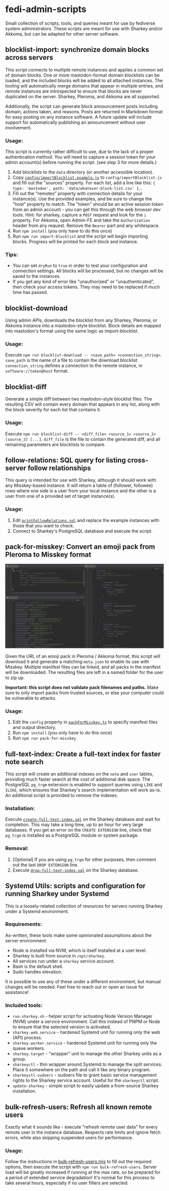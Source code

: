 # fedi-admin-scripts

Small collection of scripts, tools, and queries meant for use by fediverse system administrators.
These scripts are meant for use with Sharkey and/or Akkoma, but can be adapted for other server software.

## blocklist-import: synchronize domain blocks across servers

This script connects to multiple remote instances and applies a common set of domain blocks.
One or more mastodon-format domain blocklists can be loaded, and the included blocks will be added to all attached instances. The tooling will automatically merge domains that appear in multiple entries, and remote instances are introspected to ensure that blocks are never duplicated on the server. Sharkey, Pleroma, and Akkoma are all supported.

Additionally, the script can generate block announcement posts including domain, actions taken, and reasons. Posts are returned in Markdown format for easy posting on any instance software. A future update will include support for automatically publishing an announcement without user involvement. 

### Usage:

This script is currently rather difficult to use, due to the lack of a proper authentication method. You will need to capture a session token for your admin account(s) before running the script. (see step 3 for more details.)

1. Add blocklists to the `data` directory (or another accessible location).
2. Copy [`config/importBlocklist.example.js`](config/importBlocklist.example.js) to `config/importBlocklist.js` and fill out the "sources" property. For each list, add a line like this: `{ type: 'mastodon', path: 'data/whatever-block-list.csv' },`.
3. Fill out the "remotes" property with connection details for your instance(s). Use the provided examples, and be sure to change the "host" property to match. The "token" should be an active session token from an admin account - you can get this through the web browser dev tools. Hint: for sharkey, capture a `POST` request and look for the `i` property. For Akkoma, open Admin-FE and take the `Authorization` header from any request. Remove the `Bearer` part and any whitespace.
4. Run `npm install` (you only have to do this once)
5. Run `npm run import-blocklist` and the script will begin importing blocks. Progress will be printed for each block and instance.

### Tips:

* You can set `dryRun` to `true` in order to test your configuration and connection settings. All blocks will be processed, but no changes will be saved to the instances.
* If you get any kind of error like "unauthorized" or "unauthenticated", then check your access tokens. They may need to be replaced if much time has passed.

## blocklist-download

Using admin APIs, downloads the blocklist from any Sharkey, Pleroma, or Akkoma instance into a mastodon-style blocklist.
Block details are mapped into mastodon's format using the same logic as import-blocklist.

### Usage:

Execute `npm run blocklist-download -- <save_path> <connection_string>`.
`save_path` is the name of a file to contain the download blocklist.
`connection_string` defines a connection to the remote instance, in `software://token@host` format.

## blocklist-diff

Generate a simple diff between two mastodon-style blocklist files.
The resulting CSV will contain every domain that appears in any list, along with the block severity for each list that contains it.

### Usage:

Execute `npm run blocklist-diff -- <diff_file> <source_1> <source_2> [source_3] [...]`.
`diff_file` is the file to contain the generated diff, and all remaining parameters are blocklists to compare.

## follow-relations: SQL query for listing cross-server follow relationships

This query is intended for use with Sharkey, although it should work with any Misskey-based instance. It will return a table of (follower, followee) rows where one side is a user from your local instance and the other is a user from one of a provided set of target instance(s).

### Usage:

1. Edit [`printFollowRelations.sql`](src/follow-relations/printFollowRelations.sql) and replace the example instances with those that you want to check. 
2. Connect to Sharkey's PostgreSQL database and execute the script.

## pack-for-misskey: Convert an emoji pack from Pleroma to Misskey format

![](docs/pack-for-misskey.png "Three panels of an IDE showing the input and output JSON")

Given the URL of an emoji pack in Pleroma / Akkoma format, this script will download it and generate a matching `meta.json` to enable its use with Misskey.
Multiple manifest files can be linked, and all packs in the manifest will be downloaded.
The resulting files are left in a named folder for the user to zip up.

**Important: this script does not validate pack filenames and paths.**
Make sure to only import packs from trusted sources, or else your computer could be vulnerable to attacks.

### Usage:

1. Edit the `config` property in [`packForMisskey.ts`](src/pack-for-misskey/packForMisskey.ts) to specify manifest files and output directory.
2. Run `npm install` (you only have to do this once)
3. Run `npm run pack-for-misskey`

## full-text-index: Create a full-text index for faster note search

This script will create an additional indexes on the `note` and `user` tables, providing much faster search at the cost of additional disk space.
The PostgreSQL `pg_trgm` extension is enabled to support queries using `LIKE` and `ILIKE`, which ensures that Sharkey's search implementation will work as-is.
An additional script is provided to remove the indexes.

### Installation:

Execute [`create-full-text-index.sql`](src/full-text-index/create-full-text-index.sql) on the Sharkey database and wait for completion.
This may take a long time, up to an hour for very large databases.
If you get an error on the `CREATE EXTENSION` line, check that `pg_trgm` is installed as a PostgreSQL module or system package.

### Removal:

1. [Optional] If you are using `pg_trgm` for other purposes, then comment out the last `DROP EXTENSION` line.
2. Execute [`drop-full-text-index.sql`](src/full-text-index/drop-full-text-index.sql) on the Sharkey database.

## Systemd Utils: scripts and configuration for running Sharkey under Systemd

This is a loosely-related collection of resources for servers running Sharkey under a Systemd environment.

### Requirements:

As-written, these tools make some opinionated assumptions about the server environment:
* Node is installed via NVM, which is itself installed at a user level.
* Sharkey is built from source in `/opt/sharkey`.
* All services run under a `sharkey` service account.
* Bash is the default shell.
* Sudo handles elevation.

It is possible to use any of these under a different environment, but manual changes will be needed.
Feel free to reach out or open an issue for assistance!

### Included tools:

* `run-sharkey.sh` - helper script for activating Node Version Manager (NVM) under a service environment.
  Call this instead of PNPM or Node to ensure that the selected version is activated.
* `sharkey.web.service` - hardened Systemd unit for running only the web (API) process.
* `sharkey.worker.service` - hardened Systemd unit for running only the queue workers.
* `sharkey.target` - "wrapper" unit to manage the other Sharkey units as a group.
* `sharkeyctl` - thin wrapper around Systemd to manage the split services.
  Place it somewhere on the path and call it like any binary program.  
* `sharkeyctl-sudoers` - sudoers file to grant basic service management rights to the Sharkey service account.
  Useful for the `sharkeyctl` script.
* `update-sharkey` - simple script to easily update a from-source Sharkey installation.

## bulk-refresh-users: Refresh all known remote users

Exactly what it sounds like - execute "refresh remote user data" for every remote user in the instance database.
Respects rate limits and ignore fetch errors, while also skipping suspended users for performance.

### Usage:

Follow the instructions in [bulk-refresh-users.mjs](src/bulk-refresh-users/bulk-refresh-users.mjs) to fill out the required options, then execute the script with `npm run bulk-refresh-users`.
Server load will be greatly increased if running at the max rate, so be prepared for a period of extended service degradation!
It's normal for this process to take several hours, especially if no user filters are selected.